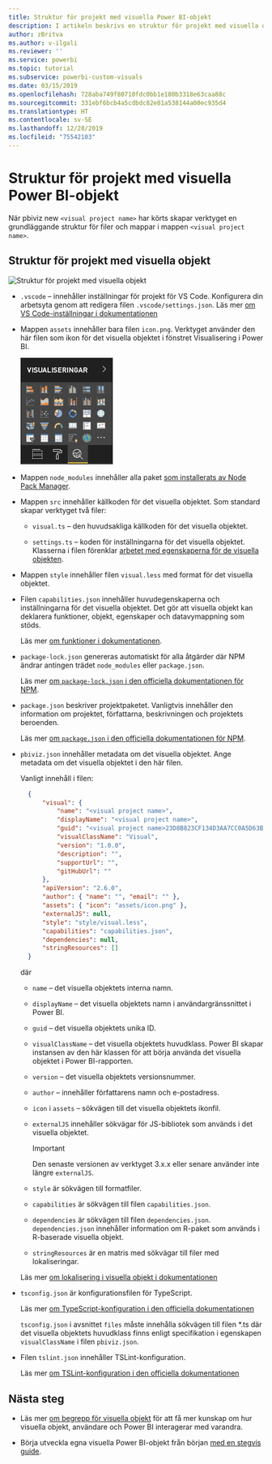 ```yaml
---
title: Struktur för projekt med visuella Power BI-objekt
description: I artikeln beskrivs en struktur för projekt med visuella objekt
author: zBritva
ms.author: v-ilgali
ms.reviewer: ''
ms.service: powerbi
ms.topic: tutorial
ms.subservice: powerbi-custom-visuals
ms.date: 03/15/2019
ms.openlocfilehash: 728aba749f80710fdc0bb1e180b3318e63caa88c
ms.sourcegitcommit: 331ebf6bcb4a5cdbdc82e81a538144a00ec935d4
ms.translationtype: HT
ms.contentlocale: sv-SE
ms.lasthandoff: 12/28/2019
ms.locfileid: "75542103"
---
```

# <a name="power-bi-visual-project-structure"></a>Struktur för projekt med visuella Power BI-objekt

När pbiviz new `<visual project name>` har körts skapar verktyget en grundläggande struktur för filer och mappar i mappen `<visual project name>`.

## <a name="visual-project-structure"></a>Struktur för projekt med visuella objekt

![Struktur för projekt med visuella objekt](./media/visual-project-structure.png)

* `.vscode` – innehåller inställningar för projekt för VS Code. Konfigurera din arbetsyta genom att redigera filen `.vscode/settings.json`. Läs mer [om VS Code-inställningar i dokumentationen](https://code.visualstudio.com/docs/getstarted/settings)

* Mappen `assets` innehåller bara filen `icon.png`. Verktyget använder den här filen som ikon för det visuella objektet i fönstret Visualisering i Power BI.

    ![Fönstret Visualisering](./media/visualization-pane-analytics-tab.png)

* Mappen `node_modules` innehåller alla paket [som installerats av Node Pack Manager](https://docs.npmjs.com/files/folders.html).

* Mappen `src` innehåller källkoden för det visuella objektet. Som standard skapar verktyget två filer:

  * `visual.ts` – den huvudsakliga källkoden för det visuella objektet.

  * `settings.ts` – koden för inställningarna för det visuella objektet. Klasserna i filen förenklar [arbetet med egenskaperna för de visuella objekten](./objects-properties.md#properties).

* Mappen `style` innehåller filen `visual.less` med format för det visuella objektet.

* Filen `capabilities.json` innehåller huvudegenskaperna och inställningarna för det visuella objektet. Det gör att visuella objekt kan deklarera funktioner, objekt, egenskaper och datavymappning som stöds.

    Läs mer [om funktioner i dokumentationen](./capabilities.md).

* `package-lock.json` genereras automatiskt för alla åtgärder där NPM ändrar antingen trädet `node_modules` eller `package.json`.

    Läs mer [om `package-lock.json` i den officiella dokumentationen för NPM](https://docs.npmjs.com/files/package-lock.json).

* `package.json` beskriver projektpaketet. Vanligtvis innehåller den information om projektet, författarna, beskrivningen och projektets beroenden.

    Läs mer [om `package.json` i den officiella dokumentationen för NPM](https://docs.npmjs.com/files/package.json.html).

* `pbiviz.json` innehåller metadata om det visuella objektet. Ange metadata om det visuella objektet i den här filen.

    Vanligt innehåll i filen:

  ```json
    {
        "visual": {
            "name": "<visual project name>",
            "displayName": "<visual project name>",
            "guid": "<visual project name>23D8B823CF134D3AA7CC0A5D63B20B7F",
            "visualClassName": "Visual",
            "version": "1.0.0",
            "description": "",
            "supportUrl": "",
            "gitHubUrl": ""
        },
        "apiVersion": "2.6.0",
        "author": { "name": "", "email": "" },
        "assets": { "icon": "assets/icon.png" },
        "externalJS": null,
        "style": "style/visual.less",
        "capabilities": "capabilities.json",
        "dependencies": null,
        "stringResources": []
    }
  ```

    där

  * `name` – det visuella objektets interna namn.

  * `displayName` – det visuella objektets namn i användargränssnittet i Power BI.

  * `guid` – det visuella objektets unika ID.

  * `visualClassName` – det visuella objektets huvudklass. Power BI skapar instansen av den här klassen för att börja använda det visuella objektet i Power BI-rapporten.

  * `version` – det visuella objektets versionsnummer.

  * `author` – innehåller författarens namn och e-postadress.

  * `icon` i `assets` – sökvägen till det visuella objektets ikonfil.

  * `externalJS` innehåller sökvägar för JS-bibliotek som används i det visuella objektet.

    > [!IMPORTANT]
    > Den senaste versionen av verktyget 3.x.x eller senare använder inte längre `externalJS`.

  * `style` är sökvägen till formatfiler.

  * `capabilities` är sökvägen till filen `capabilities.json`.

  * `dependencies` är sökvägen till filen `dependencies.json`. `dependencies.json` innehåller information om R-paket som används i R-baserade visuella objekt.

  * `stringResources` är en matris med sökvägar till filer med lokaliseringar.

  Läs mer [om lokalisering i visuella objekt i dokumentationen](./localization.md)

* `tsconfig.json` är konfigurationsfilen för TypeScript.

    Läs mer [om TypeScript-konfiguration i den officiella dokumentationen](https://www.typescriptlang.org/docs/handbook/tsconfig-json.html)

    `tsconfig.json` i avsnittet `files` måste innehålla sökvägen till filen *.ts där det visuella objektets huvudklass finns enligt specifikation i egenskapen `visualClassName` i filen `pbiviz.json`.

* Filen `tslint.json` innehåller TSLint-konfiguration.

    Läs mer [om TSLint-konfiguration i den officiella dokumentationen](https://palantir.github.io/tslint/usage/configuration/)

## <a name="next-steps"></a>Nästa steg

* Läs mer [om begrepp för visuella objekt](./power-bi-visuals-concept.md) för att få mer kunskap om hur visuella objekt, användare och Power BI interagerar med varandra.

* Börja utveckla egna visuella Power BI-objekt från början [med en stegvis guide](./custom-visual-develop-tutorial.md).
